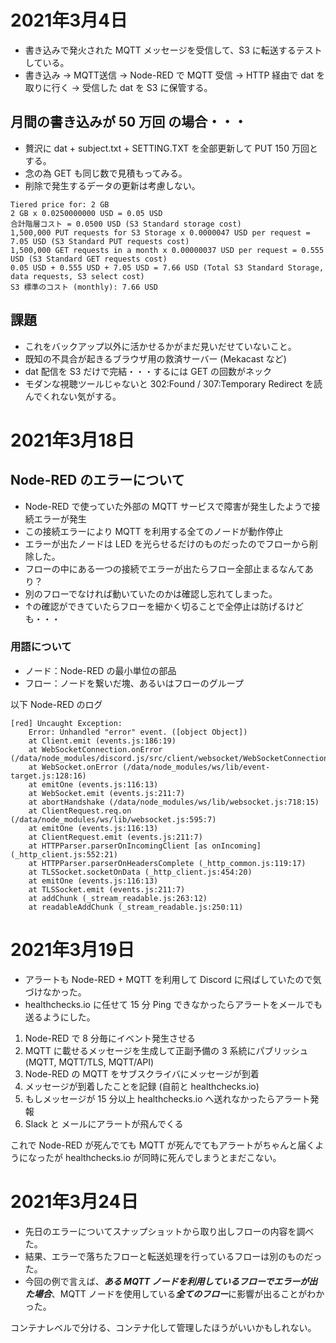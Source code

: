 # 2021年3月4日

- 書き込みで発火された MQTT メッセージを受信して、S3 に転送するテストしている。
- 書き込み → MQTT送信 → Node-RED で MQTT 受信 → HTTP 経由で dat を取りに行く → 受信した dat を S3 に保管する。

## 月間の書き込みが 50 万回 の場合・・・
- 贅沢に dat + subject.txt + SETTING.TXT を全部更新して PUT 150 万回とする。
- 念の為 GET も同じ数で見積もってみる。
- 削除で発生するデータの更新は考慮しない。

```
Tiered price for: 2 GB
2 GB x 0.0250000000 USD = 0.05 USD
合計階層コスト = 0.0500 USD (S3 Standard storage cost)
1,500,000 PUT requests for S3 Storage x 0.0000047 USD per request = 7.05 USD (S3 Standard PUT requests cost)
1,500,000 GET requests in a month x 0.00000037 USD per request = 0.555 USD (S3 Standard GET requests cost)
0.05 USD + 0.555 USD + 7.05 USD = 7.66 USD (Total S3 Standard Storage, data requests, S3 select cost)
S3 標準のコスト (monthly): 7.66 USD
```

## 課題
- これをバックアップ以外に活かせるかがまだ見いだせていないこと。
- 既知の不具合が起きるブラウザ用の救済サーバー (Mekacast など)
- dat 配信を S3 だけで完結・・・するには GET の回数がネック
- モダンな視聴ツールじゃないと 302:Found / 307:Temporary Redirect を読んでくれない気がする。

# 2021年3月18日

## Node-RED のエラーについて

- Node-RED で使っていた外部の MQTT サービスで障害が発生したようで接続エラーが発生
- この接続エラーにより MQTT を利用する全てのノードが動作停止
- エラーが出たノードは LED を光らせるだけのものだったのでフローから削除した。
- フローの中にある一つの接続でエラーが出たらフロー全部止まるなんてあり？
- 別のフローでなければ動いていたのかは確認し忘れてしまった。
- ↑の確認ができていたらフローを細かく切ることで全停止は防げるけども・・・

### 用語について

- ノード：Node-RED の最小単位の部品
- フロー：ノードを繋いだ塊、あるいはフローのグループ

以下 Node-RED のログ

```
[red] Uncaught Exception:
    Error: Unhandled "error" event. ([object Object])
    at Client.emit (events.js:186:19)
    at WebSocketConnection.onError (/data/node_modules/discord.js/src/client/websocket/WebSocketConnection.js:374:17)
    at WebSocket.onError (/data/node_modules/ws/lib/event-target.js:128:16)
    at emitOne (events.js:116:13)
    at WebSocket.emit (events.js:211:7)
    at abortHandshake (/data/node_modules/ws/lib/websocket.js:718:15)
    at ClientRequest.req.on (/data/node_modules/ws/lib/websocket.js:595:7)
    at emitOne (events.js:116:13)
    at ClientRequest.emit (events.js:211:7)
    at HTTPParser.parserOnIncomingClient [as onIncoming] (_http_client.js:552:21)
    at HTTPParser.parserOnHeadersComplete (_http_common.js:119:17)
    at TLSSocket.socketOnData (_http_client.js:454:20)
    at emitOne (events.js:116:13)
    at TLSSocket.emit (events.js:211:7)
    at addChunk (_stream_readable.js:263:12)
    at readableAddChunk (_stream_readable.js:250:11)
```

# 2021年3月19日

- アラートも Node-RED + MQTT を利用して Discord に飛ばしていたので気づけなかった。
- healthchecks.io に任せて 15 分 Ping できなかったらアラートをメールでも送るようにした。

1. Node-RED で 8 分毎にイベント発生させる
2. MQTT に載せるメッセージを生成して正副予備の 3 系統にパブリッシュ (MQTT, MQTT/TLS, MQTT/API)
3. Node-RED の MQTT をサブスクライバにメッセージが到着
4. メッセージが到着したことを記録 (自前と healthchecks.io)
5. もしメッセージが 15 分以上 healthchecks.io へ送れなかったらアラート発報
6. Slack と メールにアラートが飛んでくる

これで Node-RED が死んでても MQTT が死んでてもアラートがちゃんと届くようになったが healthchecks.io が同時に死んでしまうとまだこない。

# 2021年3月24日

- 先日のエラーについてスナップショットから取り出しフローの内容を調べた。
- 結果、エラーで落ちたフローと転送処理を行っているフローは別のものだった。
- 今回の例で言えば、***ある MQTT ノードを利用しているフローでエラーが出た場合***、MQTT ノードを使用している***全てのフロー***に影響が出ることがわかった。

コンテナレベルで分ける、コンテナ化して管理したほうがいいかもしれない。

